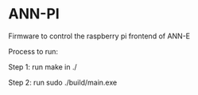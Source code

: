 # ANN-PI

Firmware to control the raspberry pi frontend of ANN-E

Process to run:

Step 1: run make in ./

Step 2: run sudo ./build/main.exe
